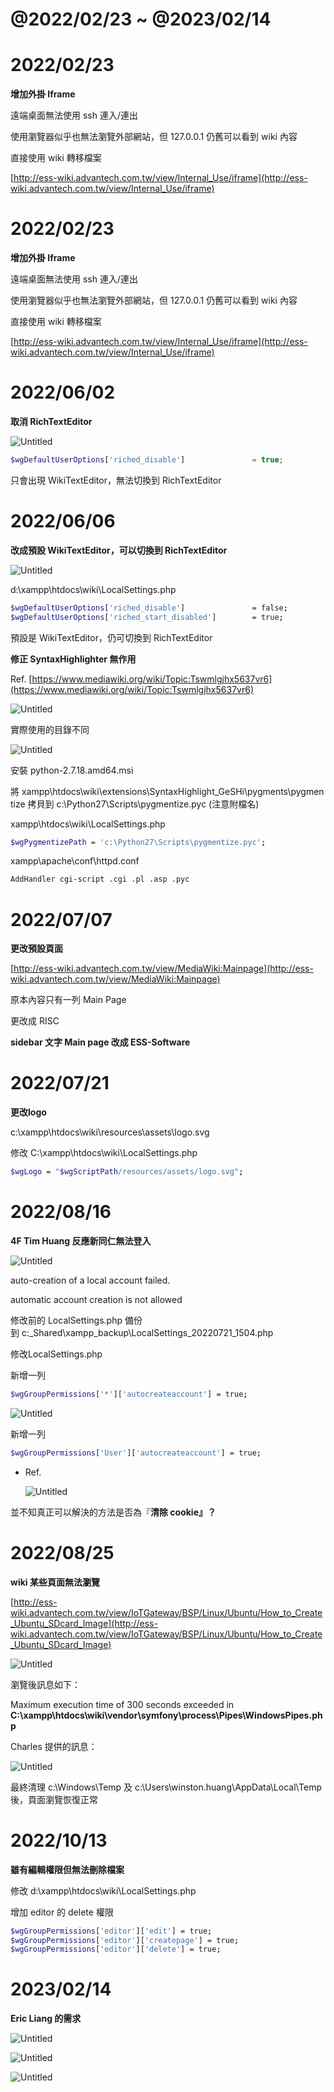 # @2022/02/23 ~ @2023/02/14

# 2022/02/23

**增加外掛 Iframe**

遠端桌面無法使用 ssh 連入/連出

使用瀏覽器似乎也無法瀏覽外部網站，但 127.0.0.1 仍舊可以看到 wiki 內容

直接使用 wiki 轉移檔案

[http://ess-wiki.advantech.com.tw/view/Internal_Use/iframe](http://ess-wiki.advantech.com.tw/view/Internal_Use/iframe)

# 2022/02/23

**增加外掛 Iframe**

遠端桌面無法使用 ssh 連入/連出

使用瀏覽器似乎也無法瀏覽外部網站，但 127.0.0.1 仍舊可以看到 wiki 內容

直接使用 wiki 轉移檔案

[http://ess-wiki.advantech.com.tw/view/Internal_Use/iframe](http://ess-wiki.advantech.com.tw/view/Internal_Use/iframe)

# 2022/06/02

**取消 RichTextEditor**

![Untitled](@2022%2002%2023%20~%20@2023%2002%2014%20a09b7df017804c11b99f8767837ba68b/Untitled.png)

```php
$wgDefaultUserOptions['riched_disable']               = true;

```

只會出現 WikiTextEditor，無法切換到 RichTextEditor

# 2022/06/06

**改成預設 WikiTextEditor，可以切換到 RichTextEditor**

![Untitled](@2022%2002%2023%20~%20@2023%2002%2014%20a09b7df017804c11b99f8767837ba68b/Untitled%201.png)

d:\xampp\htdocs\wiki\LocalSettings.php

```bash
$wgDefaultUserOptions['riched_disable']               = false;
$wgDefaultUserOptions['riched_start_disabled']        = true;

```

預設是 WikiTextEditor，仍可切換到 RichTextEditor

**修正 SyntaxHighlighter 無作用**

Ref. [https://www.mediawiki.org/wiki/Topic:Tswmlgjhx5637vr6](https://www.mediawiki.org/wiki/Topic:Tswmlgjhx5637vr6)

![Untitled](@2022%2002%2023%20~%20@2023%2002%2014%20a09b7df017804c11b99f8767837ba68b/Untitled%202.png)

實際使用的目錄不同

![Untitled](@2022%2002%2023%20~%20@2023%2002%2014%20a09b7df017804c11b99f8767837ba68b/Untitled%203.png)

安裝 python-2.7.18.amd64.msi

將 xampp\htdocs\wiki\extensions\SyntaxHighlight_GeSHi\pygments\pygmentize 拷貝到 c:\Python27\Scripts\pygmentize.pyc (注意附檔名)

xampp\htdocs\wiki\LocalSettings.php

```bash
$wgPygmentizePath = 'c:\Python27\Scripts\pygmentize.pyc';
```

xampp\apache\conf\httpd.conf

```bash
AddHandler cgi-script .cgi .pl .asp .pyc
```

# 2022/07/07

**更改預設頁面**

[http://ess-wiki.advantech.com.tw/view/MediaWiki:Mainpage](http://ess-wiki.advantech.com.tw/view/MediaWiki:Mainpage)

原本內容只有一列 Main Page

更改成 RISC

**sidebar 文字 Main page 改成 ESS-Software**

# 2022/07/21

**更改logo**

c:\xampp\htdocs\wiki\resources\assets\logo.svg

修改 C:\xampp\htdocs\wiki\LocalSettings.php

```bash
$wgLogo = "$wgScriptPath/resources/assets/logo.svg";
```

# 2022/08/16

**4F Tim Huang 反應新同仁無法登入**

![Untitled](@2022%2002%2023%20~%20@2023%2002%2014%20a09b7df017804c11b99f8767837ba68b/Untitled%204.png)

auto-creation of a local account failed.

automatic account creation is not allowed

修改前的 LocalSettings.php 備份到 c:\_Shared\xampp_backup\LocalSettings_20220721_1504.php

修改LocalSettings.php

新增一列

```bash
$wgGroupPermissions['*']['autocreateaccount'] = true;
```

![Untitled](@2022%2002%2023%20~%20@2023%2002%2014%20a09b7df017804c11b99f8767837ba68b/Untitled%205.png)

新增一列

```bash
$wgGroupPermissions['User']['autocreateaccount'] = true;
```

- Ref.
    
    ![Untitled](@2022%2002%2023%20~%20@2023%2002%2014%20a09b7df017804c11b99f8767837ba68b/Untitled%206.png)
    

並不知真正可以解決的方法是否為『**清除 cookie』？**

# 2022/08/25

**wiki 某些頁面無法瀏覽**

[http://ess-wiki.advantech.com.tw/view/IoTGateway/BSP/Linux/Ubuntu/How_to_Create_Ubuntu_SDcard_Image](http://ess-wiki.advantech.com.tw/view/IoTGateway/BSP/Linux/Ubuntu/How_to_Create_Ubuntu_SDcard_Image)

![Untitled](@2022%2002%2023%20~%20@2023%2002%2014%20a09b7df017804c11b99f8767837ba68b/Untitled%207.png)

瀏覽後訊息如下：

Maximum execution time of 300 seconds exceeded in **C:\xampp\htdocs\wiki\vendor\symfony\process\Pipes\WindowsPipes.php**

Charles 提供的訊息：

![Untitled](@2022%2002%2023%20~%20@2023%2002%2014%20a09b7df017804c11b99f8767837ba68b/Untitled%208.png)

最終清理 c:\Windows\Temp 及 c:\Users\winston.huang\AppData\Local\Temp 後，頁面瀏覽恢復正常

# 2022/10/13

**雖有編輯權限但無法刪除檔案**

修改 d:\xampp\htdocs\wiki\LocalSettings.php

增加 editor 的 delete 權限

```bash
$wgGroupPermissions['editor']['edit'] = true;
$wgGroupPermissions['editor']['createpage'] = true;
$wgGroupPermissions['editor']['delete'] = true;

```

# 2023/02/14

**Eric Liang 的需求**

![Untitled](@2022%2002%2023%20~%20@2023%2002%2014%20a09b7df017804c11b99f8767837ba68b/Untitled%209.png)

![Untitled](@2022%2002%2023%20~%20@2023%2002%2014%20a09b7df017804c11b99f8767837ba68b/Untitled%2010.png)

![Untitled](@2022%2002%2023%20~%20@2023%2002%2014%20a09b7df017804c11b99f8767837ba68b/Untitled%2011.png)